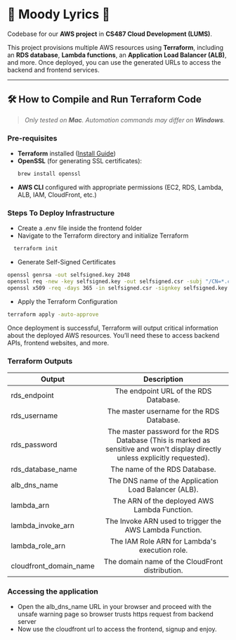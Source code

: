 # 🌙 Moody Lyrics 🎵
Codebase for our **AWS project** in **CS487 Cloud Development (LUMS)**.

This project provisions multiple AWS resources using **Terraform**, including an **RDS database**, **Lambda functions**, an **Application Load Balancer (ALB)**, and more. Once deployed, you can use the generated URLs to access the backend and frontend services.

---

## 🛠️ How to Compile and Run Terraform Code
> _Only tested on **Mac**. Automation commands may differ on **Windows**._

### Pre-requisites
- **Terraform** installed ([Install Guide](https://developer.hashicorp.com/terraform/downloads))  
- **OpenSSL** (for generating SSL certificates):  
  ```bash
  brew install openssl
- **AWS CLI** configured with appropriate permissions (EC2, RDS, Lambda, ALB, IAM, CloudFront, etc.)

### Steps To Deploy Infrastructure
- Create a .env file inside the frontend folder
- Navigate to the Terraform directory and initialize Terraform
```bash
  terraform init
```
- Generate Self-Signed Certificates
```bash
openssl genrsa -out selfsigned.key 2048
openssl req -new -key selfsigned.key -out selfsigned.csr -subj "/CN=*.compute.amazonaws.com"
openssl x509 -req -days 365 -in selfsigned.csr -signkey selfsigned.key -out selfsigned.crt
```
- Apply the Terraform Configuration
```bash
terraform apply -auto-approve
```

Once deployment is successful, Terraform will output critical information about the deployed AWS resources.
You’ll need these to access backend APIs, frontend websites, and more.

### Terraform Outputs

| Output  | Description |
| ------------- |:-------------:|
| rds_endpoint      | 	The endpoint URL of the RDS Database.|
| rds_username      | 	The master username for the RDS Database.     |
| rds_password      | The master password for the RDS Database (This is marked as sensitive and won't display directly unless explicitly requested).     |
| rds_database_name     | The name of the RDS Database.     |
| alb_dns_name      | The DNS name of the Application Load Balancer (ALB).|
| lambda_arn      | The ARN of the deployed AWS Lambda Function.    |
| lambda_invoke_arn| The Invoke ARN used to trigger the AWS Lambda Function.|
| lambda_role_arn      |The IAM Role ARN for Lambda's execution role.|
| cloudfront_domain_name      | The domain name of the CloudFront distribution.|


### Accessing the application

- Open the alb_dns_name URL in your browser and proceed with the unsafe warning page so browser trusts https request from backend server
- Now use the cloudfront url to access the frontend, signup and enjoy.
